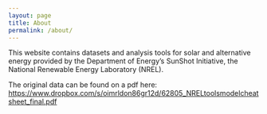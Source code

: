 ```yaml
---
layout: page
title: About
permalink: /about/
---
```


This website contains datasets and analysis tools for solar and alternative energy provided by the Department of Energy’s SunShot Initiative, the National Renewable Energy Laboratory (NREL).

The original data can be found on a pdf here:
https://www.dropbox.com/s/oimrldon86gr12d/62805_NRELtoolsmodelcheatsheet_final.pdf
